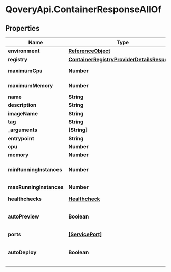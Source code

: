 # QoveryApi.ContainerResponseAllOf

## Properties

Name | Type | Description | Notes
------------ | ------------- | ------------- | -------------
**environment** | [**ReferenceObject**](ReferenceObject.md) |  | 
**registry** | [**ContainerRegistryProviderDetailsResponse**](ContainerRegistryProviderDetailsResponse.md) |  | 
**maximumCpu** | **Number** | Maximum cpu that can be allocated to the container based on organization cluster configuration. unit is millicores (m). 1000m &#x3D; 1 cpu | 
**maximumMemory** | **Number** | Maximum memory that can be allocated to the container based on organization cluster configuration. unit is MB. 1024 MB &#x3D; 1GB | 
**name** | **String** | name is case insensitive | 
**description** | **String** | give a description to this container | [optional] 
**imageName** | **String** | name of the image container | 
**tag** | **String** | tag of the image container | 
**_arguments** | **[String]** |  | [optional] 
**entrypoint** | **String** | optional entrypoint when launching container | [optional] 
**cpu** | **Number** | unit is millicores (m). 1000m &#x3D; 1 cpu | 
**memory** | **Number** | unit is MB. 1024 MB &#x3D; 1GB | 
**minRunningInstances** | **Number** | Minimum number of instances running. This resource auto-scale based on the CPU and Memory consumption. Note: 0 means that there is no container running.  | [default to 1]
**maxRunningInstances** | **Number** | Maximum number of instances running. This resource auto-scale based on the CPU and Memory consumption. Note: -1 means that there is no limit.  | [default to 1]
**healthchecks** | [**Healthcheck**](Healthcheck.md) |  | 
**autoPreview** | **Boolean** | Indicates if the &#39;environment preview option&#39; is enabled for this container.   If enabled, a preview environment will be automatically cloned when &#x60;/preview&#x60; endpoint is called.   If not specified, it takes the value of the &#x60;auto_preview&#x60; property from the associated environment.  | 
**ports** | [**[ServicePort]**](ServicePort.md) |  | [optional] 
**autoDeploy** | **Boolean** | Specify if the container will be automatically updated after receiving a new image tag.  The new image tag shall be communicated via the \&quot;Auto Deploy container\&quot; endpoint https://api-doc.qovery.com/#tag/Containers/operation/autoDeployContainerEnvironments  | [optional] 


